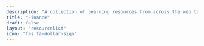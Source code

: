 ```yaml
---
description: "A collection of learning resources from across the web to help you skill up while at home"
title: "Finance"
draft: false
layout: "resourcelist"
icon: "fas fa-dollar-sign"
---
```

